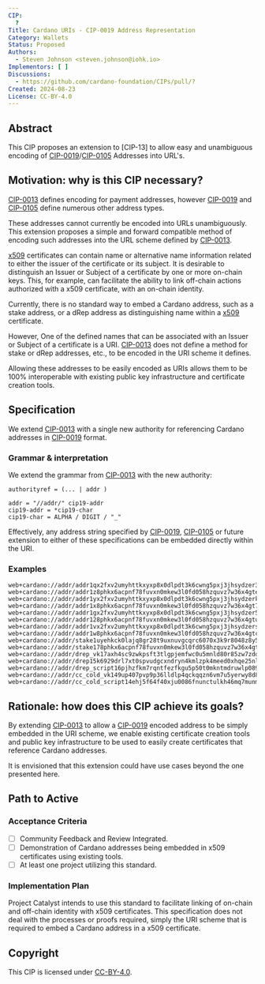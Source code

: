```yaml
---
CIP:
  ?
Title: Cardano URIs - CIP-0019 Address Representation
Category: Wallets
Status: Proposed
Authors:
  - Steven Johnson <steven.johnson@iohk.io>
Implementors: [ ]
Discussions:
  - https://github.com/cardano-foundation/CIPs/pull/?
Created: 2024-08-23
License: CC-BY-4.0
---
```


## Abstract

This CIP proposes an extension to [CIP-13] to allow easy and unambiguous encoding of
[CIP-0019]/[CIP-0105] Addresses into URL's.

## Motivation: why is this CIP necessary?

[CIP-0013] defines encoding for payment addresses, however [CIP-0019] and [CIP-0105] define
numerous other address types.

These addresses cannot currently be encoded into URLs unambiguously.
This extension proposes a simple and forward compatible method of encoding such addresses into the URL scheme defined by [CIP-0013].

[x509] certificates can contain name or alternative name information related to either the issuer of
the certificate or its subject.
It is desirable to distinguish an Issuer or Subject of a certificate by one or more on-chain keys.
This, for example, can facilitate the ability to link off-chain actions authorized with a x509 certificate,
with an on-chain identity.

Currently, there is no standard way to embed a Cardano address, such as a stake address,
or a dRep address as distinguishing name within a [x509] certificate.

However, One of the defined names that can be associated with an Issuer or Subject of a certificate is a URI.
[CIP-0013] does not define a method for stake or dRep addresses, etc., to be encoded in the URI scheme it defines.

Allowing these addresses to be easily encoded as URIs allows them to be 100% interoperable
with existing public key infrastructure and certificate creation tools.

## Specification

We extend [CIP-0013] with a single new authority for referencing Cardano addresses in [CIP-0019] format.

### Grammar & interpretation

We extend the grammar from [CIP-0013] with the new authority:

```
authorityref = (... | addr )

addr = "//addr/" cip19-addr
cip19-addr = *cip19-char
cip19-char = ALPHA / DIGIT / "_"
```

Effectively, any address string specified by [CIP-0019], [CIP-0105] or future extension to either
of these specifications can be embedded directly within the URI.

### Examples

```
web+cardano://addr/addr1qx2fxv2umyhttkxyxp8x0dlpdt3k6cwng5pxj3jhsydzer3n0d3vllmyqwsx5wktcd8cc3sq835lu7drv2xwl2wywfgse35a3x
web+cardano://addr/addr1z8phkx6acpnf78fuvxn0mkew3l0fd058hzquvz7w36x4gten0d3vllmyqwsx5wktcd8cc3sq835lu7drv2xwl2wywfgs9yc0hh
web+cardano://addr/addr1yx2fxv2umyhttkxyxp8x0dlpdt3k6cwng5pxj3jhsydzerkr0vd4msrxnuwnccdxlhdjar77j6lg0wypcc9uar5d2shs2z78ve
web+cardano://addr/addr1x8phkx6acpnf78fuvxn0mkew3l0fd058hzquvz7w36x4gt7r0vd4msrxnuwnccdxlhdjar77j6lg0wypcc9uar5d2shskhj42g
web+cardano://addr/addr1gx2fxv2umyhttkxyxp8x0dlpdt3k6cwng5pxj3jhsydzer5pnz75xxcrzqf96k
web+cardano://addr/addr128phkx6acpnf78fuvxn0mkew3l0fd058hzquvz7w36x4gtupnz75xxcrtw79hu
web+cardano://addr/addr1vx2fxv2umyhttkxyxp8x0dlpdt3k6cwng5pxj3jhsydzers66hrl8
web+cardano://addr/addr1w8phkx6acpnf78fuvxn0mkew3l0fd058hzquvz7w36x4gtcyjy7wx
web+cardano://addr/stake1uyehkck0lajq8gr28t9uxnuvgcqrc6070x3k9r8048z8y5gh6ffgw
web+cardano://addr/stake178phkx6acpnf78fuvxn0mkew3l0fd058hzquvz7w36x4gtcccycj5
web+cardano://addr/drep_vk17axh4sc9zwkpsft3tlgpjemfwc0u5mnld80r85zw7zdqcst6w54sdv4a4e
web+cardano://addr/drep15k6929drl7xt0spvudgcxndryn4kmlzpk4meed0xhqe25nle07s
web+cardano://addr/drep_script16pjhzfkm7rqntfezfkgu5p50t0mkntmdruwlp089zu8v29l95rg
web+cardano://addr/cc_cold_vk149up407pvp9p36lldlp4qckqqzn6vm7u5yerwy8d8rqalse3t04q7qsvwl
web+cardano://addr/cc_cold_script14ehj5f64f40xju0086fnunctulkh46mq7munm7upe4hpcwpcat
```

## Rationale: how does this CIP achieve its goals?

By extending [CIP-0013] to allow a [CIP-0019] encoded address to be simply embedded in the URI scheme,
we enable existing certificate creation tools and public key infrastructure to be used to easily
create certificates that reference Cardano addresses.

It is envisioned that this extension could have use cases beyond the one presented here.

## Path to Active

### Acceptance Criteria

* [ ] Community Feedback and Review Integrated.
* [ ] Demonstration of Cardano addresses being embedded in x509 certificates using existing tools.
* [ ] At least one project utilizing this standard.

### Implementation Plan

Project Catalyst intends to use this standard to facilitate linking of on-chain and off-chain identity
with x509 certificates.
This specification does not deal with the processes or proofs required, simply the URI scheme that is
required to embed a Cardano address in a x509 certificate.

## Copyright

This CIP is licensed under [CC-BY-4.0](https://creativecommons.org/licenses/by/4.0/legalcode).

[CIP-0013]:https://github.com/cardano-foundation/CIPs/blob/master/CIP-0013/
[CIP-0019]:https://github.com/cardano-foundation/CIPs/blob/master/CIP-0019/
[CIP-0105]:https://github.com/cardano-foundation/CIPs/blob/master/CIP-0105/
[x509]:https://datatracker.ietf.org/doc/html/rfc5280
